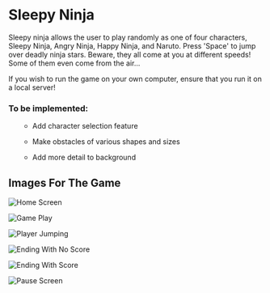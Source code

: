# <h1>Sleepy Ninja</h1>

Sleepy ninja allows the user to play randomly as one of four characters, Sleepy Ninja, Angry Ninja, Happy Ninja, and Naruto.
Press 'Space' to jump over deadly ninja stars. Beware, they all come at you at different speeds! Some of them even come from the air...

If you wish to run the game on your own computer, ensure that you run it on a local server! 

<h3> To be implemented: </h3>
<ol>


- Add character selection feature


- Make obstacles of various shapes and sizes


- Add more detail to background  


</ol>

<h2>Images For The Game</h2>

![Home Screen](images/SN_home_screen.png)

![Game Play](images/SN_gameplay_screen.png)

![Player Jumping](images/SN_jump.png)

![Ending With No Score](images/SN_ending_score0.png)

![Ending With Score](images/SN_ending_score.png)

![Pause Screen](images/SN_pause_screen.png)

